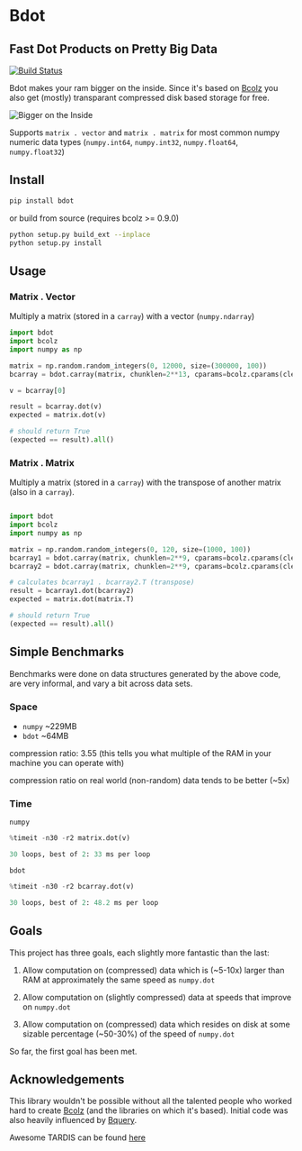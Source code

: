 # Bdot
## Fast Dot Products on Pretty Big Data

[![Build Status](https://travis-ci.org/pinleague/bdot.svg)](https://travis-ci.org/pinleague/bdot)

Bdot makes your ram bigger on the inside. Since it's based on [Bcolz](https://github.com/Blosc/bcolz/)
you also get (mostly) transparant compressed disk based storage for free.

![Bigger on the Inside](https://31.media.tumblr.com/dcd82ee9cc541ef6774572e9110de082/tumblr_inline_n3eq30Vjhh1rnbe7i.gif)


Supports `matrix . vector` and `matrix . matrix` for most common numpy numeric data types (`numpy.int64`, `numpy.int32`, `numpy.float64`, `numpy.float32`)

## Install
```bash
pip install bdot
```

or build from source (requires bcolz >= 0.9.0)

```bash
python setup.py build_ext --inplace
python setup.py install
```

## Usage

### Matrix . Vector

Multiply a matrix (stored in a `carray`) with a vector (`numpy.ndarray`)

```python
import bdot
import bcolz
import numpy as np

matrix = np.random.random_integers(0, 12000, size=(300000, 100))
bcarray = bdot.carray(matrix, chunklen=2**13, cparams=bcolz.cparams(clevel=2))

v = bcarray[0]

result = bcarray.dot(v)
expected = matrix.dot(v)

# should return True
(expected == result).all()

```

### Matrix . Matrix

Multiply a matrix (stored in a `carray`) with the transpose of another matrix (also in a `carray`).

```python

import bdot
import bcolz
import numpy as np

matrix = np.random.random_integers(0, 120, size=(1000, 100))
bcarray1 = bdot.carray(matrix, chunklen=2**9, cparams=bcolz.cparams(clevel=2))
bcarray2 = bdot.carray(matrix, chunklen=2**9, cparams=bcolz.cparams(clevel=2))

# calculates bcarray1 . bcarray2.T (transpose)
result = bcarray1.dot(bcarray2)
expected = matrix.dot(matrix.T)

# should return True
(expected == result).all()

```

## Simple Benchmarks

Benchmarks were done on data structures generated by the above code, are very informal, and vary a bit across data sets.

### Space

* `numpy` ~229MB
* `bdot` ~64MB

compression ratio: 3.55 
(this tells you what multiple of the RAM in your machine you can operate with)


compression ratio on real world (non-random) data tends to be better (~5x)

### Time
`numpy`
```python
%timeit -n30 -r2 matrix.dot(v)

30 loops, best of 2: 33 ms per loop
```
`bdot`
```python
%timeit -n30 -r2 bcarray.dot(v)

30 loops, best of 2: 48.2 ms per loop
```


## Goals

This project has three goals, each slightly more fantastic than the last:

1. Allow computation on (compressed) data which is (~5-10x) larger than RAM at approximately the same speed as `numpy.dot`


2. Allow computation on (slightly compressed) data at speeds that improve on `numpy.dot`


3. Allow computation on (compressed) data which resides on disk at some sizable percentage (~50-30%) of the speed of `numpy.dot`


So far, the first goal has been met.


## Acknowledgements

This library wouldn't be possible without all the talented people who worked hard to create [Bcolz](https://github.com/Blosc/bcolz/) (and the libraries on which it's based). Initial code was also heavily influenced by [Bquery](https://github.com/visualfabriq/bquery).

Awesome TARDIS can be found [here](https://youtu.be/dUBxHd3bMhg?t=1m5s)
